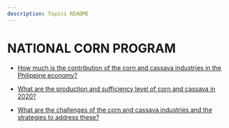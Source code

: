 ```yaml
---
description: Topics README
---
```


# NATIONAL CORN PROGRAM


 - [How much is the contribution of the corn and cassava industries in the Philippine economy?](/national-banner-programs/national-corn-program/how-much-is-the-contribution-of-the-corn-and-cassava-industries-in-the-philippine-economy.html)
    
 - [What are the production and sufficiency level of corn and cassava in 2020?](/national-banner-programs/national-corn-program/what-are-the-production-and-sufficiency-level-of-corn-and-cassava-in-2020.html)
    
 - [What are the challenges of the corn and cassava industries and the strategies to address these?](/national-banner-programs/national-corn-program/what-are-the-challenges-of-the-corn-and-cassava-industries-and-the-strategies-to-address-these.html)
    

